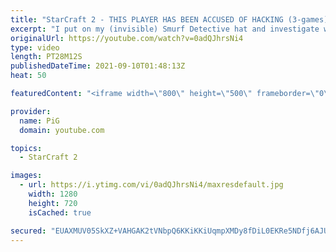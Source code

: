 ```yaml
---
title: "StarCraft 2 - THIS PLAYER HAS BEEN ACCUSED OF HACKING (3-games) | Smurf Detective #5"
excerpt: "I put on my (invisible) Smurf Detective hat and investigate whether any of these 3 replays show smurf douchebaggery. First up, a drunk Zerg accuses a Terran of liking the smell of his own farts...  🔥New Community Submission Series: SMURF DETECTIVE! So you think you have faced a Smurf. Send in your replay"
originalUrl: https://youtube.com/watch?v=0adQJhrsNi4
type: video
length: PT28M12S
publishedDateTime: 2021-09-10T01:48:13Z
heat: 50

featuredContent: "<iframe width=\"800\" height=\"500\" frameborder=\"0\" src=\"https://www.youtube.com/embed/0adQJhrsNi4\" allow=\"accelerometer; autoplay; encrypted-media; gyroscope; picture-in-picture\" allowfullscreen></iframe>"

provider:
  name: PiG
  domain: youtube.com

topics:
  - StarCraft 2

images:
  - url: https://i.ytimg.com/vi/0adQJhrsNi4/maxresdefault.jpg
    width: 1280
    height: 720
    isCached: true

secured: "EUAXMUV05SkXZ+VAHGAK2tVNbpQ6KKiKKiUqmpXMDy8fDiL0EKRe5NDfj6AJUQgC9wlTe0ggu4dTfYuXfQL1m2xS7J+B2zrKll4dj/BUYNxCbuOebGTxNc3yrT7smjdBK5dZdHr1U+8PmHxaSJM9eDkUxRA4G1lIh3F3BPomKivQA717ajx9jXapn5F6bzNJyZCD3fjkaF+NJYVsHtRMQGri22r842CM9oBG1IDeNjYcl/9ZaGz1ouz0eZf9RKodec39CZZjt68E+P958mmPIU5Hb4f/6WhOsvXA2x+YmIAQmfczmo5BRinW18Aw9D8WkOj2eWI4PV1PacfE/Me0v1XUjMnsG5lKScNYEnPSxDHn1wmBTUpNKD0m0Pp9qw+fEQTygBn8piG0Rf53mxvR0gF5a//n4MadxY1BQB0XJE4=;k2ZZtLfFLEIsrA4kh6NU3Q=="
---
```


